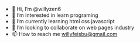 - 👋 Hi, I’m @willyzen6
- 👀 I’m interested in learn programing
- 🌱 I’m currently learning html css javascript
- 💞️ I’m looking to collaborate on web pages industry
- 📫 How to reach me willyfeisbu@gmail.com

<!---
willyzen6/willyzen6 is a ✨ special ✨ repository because its `README.md` (this file) appears on your GitHub profile.
You can click the Preview link to take a look at your changes.
--->
